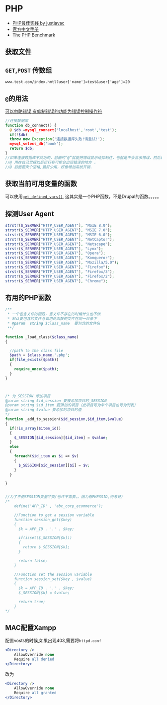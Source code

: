 # PHP

* [PHP最佳实践 by justjavac](http://phpbestpractices.justjavac.com)
* [官方中文手册](http://www.php.net/manual/zh/)
* [The PHP Benchmark](http://www.phpbench.com/)

## [获取文件](http://www.ibm.com/developerworks/cn/opensource/os-php-readfiles)

## `GET`,`POST` 传数组

`www.test.com/index.hmtl?user['name']=test&user['age']=20`

## `@`的用法

[可以忽略错误,有仰制错误的功能为错误控制操作符](http://www.jb51.net/article/19084.htm)

```php
//连接数据库
function db_connect() {
  @ $db =mysql_connect('localhost','root','test');
  if(!$db)
  throw new Exception('连接数据库失败!请重试!');
  mysql_select_db('book');
  return $db;
}
//如果连接数据库不成功的，前面的“@”就能把错误显示给抑制住，也就是不会显示错误，然后再抛出异常，显示自己定义的异常处理，添加这个只是为了让浏览者不看到，不友好的页面，并不能抑制住错误，只能抑制显示错误 .
//@ 用在自己觉得以后运行有可能会出现错误的地方 ，
//@ 后面要来个空格,最好少用，好像增加系统开销.
```

## 获取当前可用变量的函数

可以使用[`get_defined_vars()`](http://php.net/manual/en/function.get-defined-vars.php), 这其实是一个PHP函数，不是Drupal的函数。。。。。

## 探测User Agent

```php
strstr($_SERVER["HTTP_USER_AGENT"], "MSIE 8.0");
strstr($_SERVER["HTTP_USER_AGENT"], "MSIE 7.0");
strstr($_SERVER["HTTP_USER_AGENT"], "MSIE 6.0");
strstr($_SERVER["HTTP_USER_AGENT"], "NetCaptor");
strstr($_SERVER["HTTP_USER_AGENT"], "Netscape");
strstr($_SERVER["HTTP_USER_AGENT"], "Lynx");
strstr($_SERVER["HTTP_USER_AGENT"], "Opera");
strstr($_SERVER["HTTP_USER_AGENT"], "Konqueror");
strstr($_SERVER["HTTP_USER_AGENT"], "Mozilla/5.0");
strstr($_SERVER["HTTP_USER_AGENT"], "Firefox");
strstr($_SERVER["HTTP_USER_AGENT"], "Firefox/3");
strstr($_SERVER["HTTP_USER_AGENT"], "Firefox/2");
strstr($_SERVER["HTTP_USER_AGENT"], "Chrome");
```

## 有用的PHP函数

```php
/**
 * 一个包含文件的函数，当文件不存在的时候什么也不做
 * 默认要包含的文件与调用此函数的文件在同一目录下
 * @param  string $class_name  要包含的文件名
 **/

function _load_class($class_name)
{

  //path to the class file
  $path = $class_name.'.php';
  if(file_exists($path))
  {
    require_once($path);
  }
}



/* 为_SESSION 添加项目
@param string $id_session 要被添加项目的_SESSION
@param string $id_item 要添加的项目（此项目可为单个项目也可为列表）
@param string $value 要添加的项目的值
*/
function _add_to_session($id_session,$id_item,$value)
{
  if(!is_array($item_id))
  {
    $_SESSION[$id_session][$id_item] = $value;
  }
  else
  {
    foreach($id_item as $i => $v)
    {
      $_SESSION[$id_session][$i] = $v;
    }
  }

}


//为了不使SESSION变量冲突(也许不需要。。因为有PHPSSID,待考证)
/*
    define('APP_ID' , 'abc_corp_ecommerce');

    //Function to get a session variable
    function session_get($key)
    {
      $k = APP_ID . '.' . $key;

      if(isset($_SESSION[$k]))
      {
        return $_SESSION[$k];
      }

      return false;
    }

    //Function set the session variable
    function session_set($key , $value)
    {
      $k = APP_ID . '.' . $key;
      $_SESSION[$k] = $value;

      return true;
    }
*/
```

## MAC配置Xampp

配置vosts的时候,如果出现403,需要将`httpd.conf`

```apache
<Directory />
    AllowOverride none
    Require all denied
</Directory>
```

改为

```apache
<Directory />
    AllowOverride none
    Require all granted
</Directory>
```
